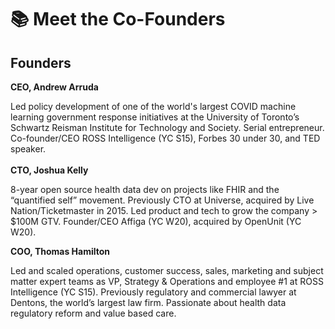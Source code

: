 # 📚 Meet the Co-Founders

## Founders

**CEO, Andrew Arruda**

Led policy development of one of the world's largest COVID machine learning government response initiatives at the University of Toronto’s Schwartz Reisman Institute for Technology and Society. Serial entrepreneur. Co-founder/CEO ROSS Intelligence (YC S15), Forbes 30 under 30, and TED speaker.\
\
**CTO, Joshua Kelly**

8-year open source health data dev on projects like FHIR and the “quantified self” movement. Previously CTO at Universe, acquired by Live Nation/Ticketmaster in 2015. Led product and tech to grow the company > $100M GTV. Founder/CEO Affiga (YC W20), acquired by OpenUnit (YC W20).

**COO, Thomas Hamilton**

Led and scaled operations, customer success, sales, marketing and subject matter expert teams as VP, Strategy & Operations and employee #1 at ROSS Intelligence (YC S15). Previously regulatory and commercial lawyer at Dentons, the world’s largest law firm. Passionate about health data regulatory reform and value based care.
